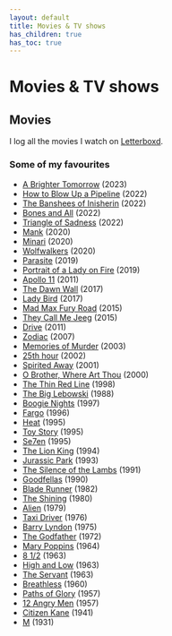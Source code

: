 ```yaml
---
layout: default
title: Movies & TV shows
has_children: true
has_toc: true
---
```


# Movies & TV shows

## Movies

I log all the movies I watch on [Letterboxd](https://letterboxd.com/Raxerox/).

### Some of my favourites

- [A Brighter Tomorrow](https://letterboxd.com/film/a-brighter-tomorrow-2023/) (2023)
- [How to Blow Up a Pipeline](https://letterboxd.com/film/how-to-blow-up-a-pipeline/) (2022)
- [The Banshees of Inisherin](https://letterboxd.com/film/the-banshees-of-inisherin/) (2022)
- [Bones and All](https://letterboxd.com/film/bones-and-all/) (2022)
- [Triangle of Sadness](https://letterboxd.com/film/triangle-of-sadness/) (2022)
- [Mank](https://letterboxd.com/film/mank/) (2020)
- [Minari](https://letterboxd.com/film/minari/) (2020)
- [Wolfwalkers](https://letterboxd.com/film/wolfwalkers/) (2020)
- [Parasite](https://letterboxd.com/film/parasite-2019/) (2019)
- [Portrait of a Lady on Fire](https://letterboxd.com/film/portrait-of-a-lady-on-fire/) (2019)
- [Apollo 11](https://letterboxd.com/film/apollo-11-2019/) (2011)
- [The Dawn Wall](https://letterboxd.com/film/the-dawn-wall/) (2017)
- [Lady Bird](https://letterboxd.com/film/lady-bird/) (2017)
- [Mad Max Fury Road](https://letterboxd.com/film/mad-max-fury-road/) (2015)
- [They Call Me Jeeg](https://letterboxd.com/film/they-call-me-jeeg/) (2015)
- [Drive](https://letterboxd.com/film/drive-2011/) (2011)
- [Zodiac](https://letterboxd.com/film/zodiac/) (2007)
- [Memories of Murder](https://letterboxd.com/film/memories-of-murder/) (2003)
- [25th hour](https://letterboxd.com/film/25th-hour/) (2002)
- [Spirited Away](https://letterboxd.com/film/spirited-away/) (2001)
- [O Brother, Where Art Thou](https://letterboxd.com/film/o-brother-where-art-thou/) (2000)
- [The Thin Red Line](https://letterboxd.com/film/the-thin-red-line/) (1998)
- [The Big Lebowski](https://letterboxd.com/film/the-big-lebowski/) (1988)
- [Boogie Nights](https://letterboxd.com/film/boogie-nights/) (1997)
- [Fargo](https://letterboxd.com/film/fargo/) (1996)
- [Heat](https://letterboxd.com/film/heat-1995/) (1995)
- [Toy Story](https://letterboxd.com/film/toy-story/) (1995)
- [Se7en](https://letterboxd.com/film/se7en/) (1995)
- [The Lion King](https://letterboxd.com/film/the-lion-king/) (1994)
- [Jurassic Park](https://letterboxd.com/film/jurassic-park/) (1993)
- [The Silence of the Lambs](https://letterboxd.com/film/the-silence-of-the-lambs/) (1991)
- [Goodfellas](https://letterboxd.com/film/goodfellas/) (1990)
- [Blade Runner](https://letterboxd.com/film/blade-runner/) (1982)
- [The Shining](https://letterboxd.com/film/the-shining/) (1980)
- [Alien](https://letterboxd.com/film/alien/) (1979)
- [Taxi Driver](https://letterboxd.com/film/taxi-driver/) (1976)
- [Barry Lyndon](https://letterboxd.com/film/barry-lyndon/) (1975)
- [The Godfather](https://letterboxd.com/film/the-godfather/) (1972)
- [Mary Poppins](https://letterboxd.com/film/mary-poppins/) (1964)
- [8 1/2](https://letterboxd.com/film/8-half/) (1963)
- [High and Low](https://letterboxd.com/film/high-and-low/) (1963)
- [The Servant](https://letterboxd.com/film/the-servant/) (1963)
- [Breathless](https://letterboxd.com/film/breathless/) (1960)
- [Paths of Glory](https://letterboxd.com/film/paths-of-glory/) (1957)
- [12 Angry Men](https://letterboxd.com/film/12-angry-men/) (1957)
- [Citizen Kane](https://letterboxd.com/film/citizen-kane/) (1941)
- [M](https://letterboxd.com/film/m/) (1931)